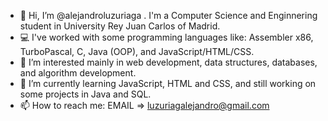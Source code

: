 - 👋 Hi, I’m @alejandroluzuriaga . I'm a Computer Science and Enginnering student in University Rey Juan Carlos of Madrid. 
- 💻 I've worked with some programming languages like: Assembler x86, TurboPascal, C, Java (OOP), and JavaScript/HTML/CSS.
- 👀 I’m interested mainly in web development, data structures, databases, and algorithm development.
- 🌱 I’m currently learning JavaScript, HTML and CSS, and still working on some projects in Java and SQL.
- 📫 How to reach me: EMAIL => luzuriagalejandro@gmail.com

<!---
alejandroluzuriaga/alejandroluzuriaga is a ✨ special ✨ repository because its `README.md` (this file) appears on your GitHub profile.
You can click the Preview link to take a look at your changes.
--->
